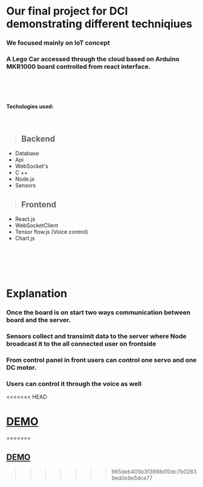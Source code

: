 # Our final project for DCI demonstrating different techniqiues 
 ### We focused mainly on IoT concept 
 ### A Lego Car accessed through the cloud based on Arduino MKR1000 board controlled  from react interface.



<br>
<br>
<br>

 #### Techologies used:

<br>

>  ## Backend
- Database 
- Api
- WebSocket's
- C ++ 
- Node.js
- Sensors

>  ## Frontend
- React.js
- WebSocketClient
- Tensor flow.js (Voice control)
- Chart.js

<br>
<br>
<br>
<br>    

# Explanation

###  Once the board  is  on   start two ways communication between board and the server.
### **Sensors** collect and transimit data to  the server where Node broadcast it to the all connected user on frontside
###  From control panel in front  users can control one servo  and one DC motor.
###  Users can control it through the **voice**   as well


<<<<<<< HEAD

#  [DEMO](https://master.d3ksrba71tzc64.amplifyapp.com/)
=======
## [DEMO](https://master.d3ksrba71tzc64.amplifyapp.com/)
>>>>>>> 965deb405b3f3998d10dc7b02839ed0e9e5dce77
